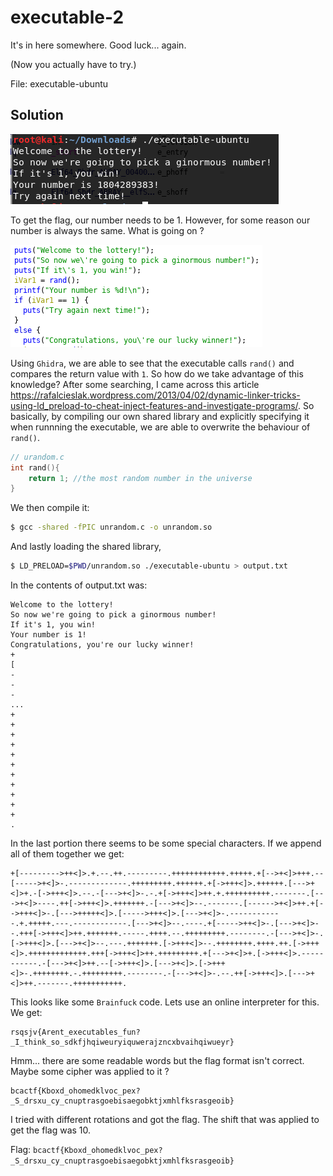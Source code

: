 # executable-2

It's in here somewhere. Good luck... again.

(Now you actually have to try.)

File: executable-ubuntu

## Solution

![](./1.png)  

To get the flag, our number needs to be 1. However, for some reason our number is always the same. What is going on ? 

![](./2.png) 

Using ```Ghidra```, we are able to see that the executable calls ```rand()``` and compares the return value with ```1```. So how do we take advantage of this knowledge? After some searching, I came across this article https://rafalcieslak.wordpress.com/2013/04/02/dynamic-linker-tricks-using-ld_preload-to-cheat-inject-features-and-investigate-programs/. So basically, by compiling our own shared library and explicitly specifying it when runnning the executable, we are able to overwrite the behaviour of ```rand()```.

```c
// urandom.c
int rand(){
    return 1; //the most random number in the universe
}
```

We then compile it:
```bash
$ gcc -shared -fPIC unrandom.c -o unrandom.so
```

And lastly loading the shared library,
```bash
$ LD_PRELOAD=$PWD/unrandom.so ./executable-ubuntu > output.txt
```

In the contents of output.txt was:
```
Welcome to the lottery!
So now we're going to pick a ginormous number!
If it's 1, you win!
Your number is 1!
Congratulations, you're our lucky winner!
+
[
-
-
-
...
+
+
+
+
+
+
+
+
+
+
+
.
```

In the last portion there seems to be some special characters. If we append all of them together we get:
```
+[--------->++<]>.+.--.++.---------.++++++++++++.+++++.+[-->+<]>+++.--[----->+<]>-.-------------.+++++++++.++++++.+[->+++<]>.++++++.[--->+<]>+.-[->+++<]>.--.-[--->+<]>-.-.+[->+++<]>++.+.++++++++++.-------.[--->+<]>----.++[->+++<]>.+++++++.-[--->+<]>--.-------.[------>+<]>++.+[-->+++<]>-.[--->+++++<]>.[----->+++<]>.[--->+<]>-.------------.+.+++++.---.------------.[--->+<]>--.----.+[----->++<]>-.[--->+<]>--.+++[->+++<]>++.+++++++.-----.++++.--.+++++++++.--------.-[--->+<]>-.[->+++<]>.[--->+<]>--.---.+++++++.[->+++<]>--.++++++++.++++.++.[->+++<]>.+++++++++++++.+++[->+++<]>++.+++++++++.+[--->+<]>+.[->+++<]>.-----------.-[--->+<]>++.--[->+++<]>.[--->+<]>.[->+++<]>-.++++++++.-.+++++++++.--------.-[--->+<]>-.--.++[->+++<]>.[--->+<]>++.-------.+++++++++++.
```

This looks like some ```Brainfuck``` code. Lets use an online interpreter for this. We get:

```
rsqsjv{Arent_executables_fun?_I_think_so_sdkfjhqiweuryiquwerajzncxbvaihqiwueyr}
```

Hmm... there are some readable words but the flag format isn't correct. Maybe some cipher was applied to it ?

```
bcactf{Kboxd_ohomedklvoc_pex?_S_drsxu_cy_cnuptrasgoebisaegobktjxmhlfksrasgeoib}
```

I tried with different rotations and got the flag. The shift that was applied to get the flag was 10.

Flag: ```bcactf{Kboxd_ohomedklvoc_pex?_S_drsxu_cy_cnuptrasgoebisaegobktjxmhlfksrasgeoib}``` 